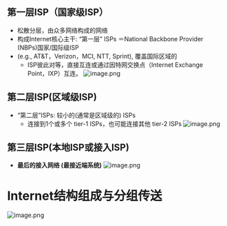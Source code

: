 ##  第一层ISP（国家级ISP）
- 松散分层，由众多网络构成的网络
- 构成Internet核心主干: “第一层” ISPs ＝National Backbone Provider (NBPs)国家/国际级ISP
- (e.g., AT&T，Verizon，MCI, NTT, Sprint), 覆盖国际区域的
	- ISP彼此对等，直接互连或通过因特网交换点（Internet Exchange Point，IXP）互连。
![image.png](https://picgo-1310230783.cos.ap-chengdu.myqcloud.com/obsidian/202303161926277.png)
## 第二层ISP(区域级ISP)
- “第二层”ISPs: 较小的(通常是区域级的) ISPs
	- 连接到1个或多个 tier-1 ISPs，也可能连接其他 tier-2 ISPs
![image.png](https://picgo-1310230783.cos.ap-chengdu.myqcloud.com/obsidian/202303161931119.png)
## 第三层ISP(本地ISP或接入ISP) 
- **最后的接入网络 (最接近端系统)**
![image.png](https://picgo-1310230783.cos.ap-chengdu.myqcloud.com/obsidian/202303161935556.png)
# Internet结构组成与分组传送
![image.png](https://picgo-1310230783.cos.ap-chengdu.myqcloud.com/obsidian/202303161937159.png)
